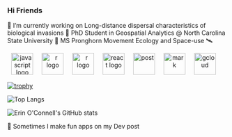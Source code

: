 ### Hi Friends

<!--
**oconnell9/oconnell9** is a ✨ _special_ ✨ repository because its `README.md` (this file) appears on your GitHub profile.

Here are some ideas to get you started:

🔭 I’m currently working on ... 

🌱 I’m currently learning ...

--> 

🔭 I’m currently working on Long-distance dispersal characteristics of biological invasions
🌱 PhD Student in Geospatial Analytics @ North Carolina State University
🦌 MS Pronghorn Movement Ecology and Space-use
🛰

<div align="center">
  <img src="https://cdn.jsdelivr.net/gh/devicons/devicon/icons/javascript/javascript-original.svg" height="50" alt="javascript logo"  />
  <img width="12" />
  <img src="https://cdn.jsdelivr.net/gh/devicons/devicon/icons/r/r-original.svg" height="50" alt="r logo"  />
  <img width="12" />
  <img src="https://cdn.jsdelivr.net/gh/devicons/devicon/icons/python/python-original-wordmark.svg" height="50" alt="r logo"  />
  <img width="12" />
  <img src="https://cdn.jsdelivr.net/gh/devicons/devicon/icons/react/react-original.svg" height="50" alt="react logo"  />
  <img width="12" />
  <img src="https://cdn.jsdelivr.net/gh/devicons/devicon/icons/postgresql/postgresql-plain-wordmark.svg" height="50" alt="post"  />
  <img width="12" />
  <img src="https://cdn.jsdelivr.net/gh/devicons/devicon/icons/markdown/markdown-original.svg" height="50" alt="mark"  />
  <img width="12" />
  <img src="https://cdn.jsdelivr.net/gh/devicons/devicon/icons/googlecloud/googlecloud-original.svg" height="50" alt="gcloud"  />
  <img width="12" />

</div>

[![trophy](https://github-profile-trophy.vercel.app/?username=oconnell9&rank=-C&theme=algolia)](https://github.com/ryo-ma/github-profile-trophy)

![Top Langs](https://github-readme-stats.vercel.app/api?username=oconnell9&hide=jupyternotebook,html)


![Erin O'Connell's GitHub stats](https://github-readme-stats.vercel.app/api/top-langs?username=oconnell9&theme=algolia&show_icons=true)

🌱 Sometimes I make fun apps on my Dev post


